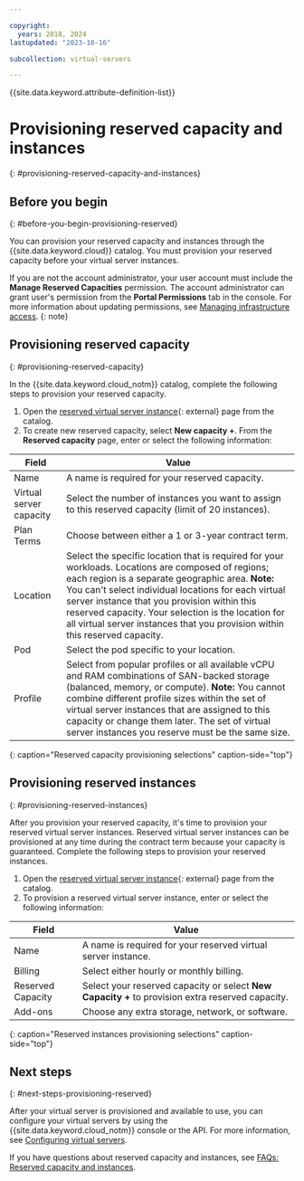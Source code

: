 ```yaml
---

copyright:
  years: 2018, 2024
lastupdated: "2023-10-16"

subcollection: virtual-servers

---
```


{{site.data.keyword.attribute-definition-list}}

# Provisioning reserved capacity and instances
{: #provisioning-reserved-capacity-and-instances}

## Before you begin
{: #before-you-begin-provisioning-reserved}

You can provision your reserved capacity and instances through the {{site.data.keyword.cloud}} catalog. You must provision your reserved capacity before your virtual server instances.

If you are not the account administrator, your user account must include the **Manage Reserved Capacities** permission. The account administrator can grant user's permission from the **Portal Permissions** tab in the console. For more information about updating permissions, see [Managing infrastructure access](/docs/account?topic=account-mngclassicinfra#mngclassicinfra).
{: note}

## Provisioning reserved capacity
{: #provisioning-reserved-capacity}

In the {{site.data.keyword.cloud_notm}} catalog, complete the following steps to provision your reserved capacity.

1. Open the [reserved virtual server instance](https://cloud.ibm.com/gen1/infrastructure/provision/vs?guestType=reserved&cm_sp=Cloud-Product-_-OnPageNav-IBMCloudPlatform_IBMVirtualMachines-_-VSI_Prod_Midpage){: external} page from the catalog.
2. To create new reserved capacity, select **New capacity +**. From the **Reserved capacity** page, enter or select the following information:

| Field                   | Value               |                                                                                                     
| ----------------------- | ------------------- |
| Name                    | A name is required for your reserved capacity. |                                                                         
| Virtual server capacity | Select the number of instances you want to assign to this reserved capacity (limit of 20 instances). |
| Plan Terms              | Choose between either a 1 or 3-year contract term. |  
| Location                | Select the specific location that is required for your workloads. Locations are composed of regions; each region is a separate geographic area. **Note:** You can't select individual locations for each virtual server instance that you provision within this reserved capacity. Your selection is the location for all virtual server instances that you provision within this reserved capacity. |
| Pod                     | Select the pod specific to your location. |                                                                               
| Profile                 | Select from popular profiles or all available vCPU and RAM combinations of SAN-backed storage (balanced, memory, or compute). **Note:** You cannot combine different profile sizes within the set of virtual server instances that are assigned to this capacity or change them later. The set of virtual server instances you reserve must be the same size. |
{: caption="Reserved capacity provisioning selections" caption-side="top"}

## Provisioning reserved instances
{: #provisioning-reserved-instances}

After you provision your reserved capacity, it's time to provision your reserved virtual server instances. Reserved virtual server instances can be provisioned at any time during the contract term because your capacity is guaranteed. Complete the following steps to provision your reserved instances.

1. Open the [reserved virtual server instance](https://cloud.ibm.com/gen1/infrastructure/provision/vs?guestType=reserved&cm_sp=Cloud-Product-_-OnPageNav-IBMCloudPlatform_IBMVirtualMachines-_-VSI_Prod_Midpage){: external} page from the catalog.
2. To provision a reserved virtual server instance, enter or select the following information:

| Field                     | Value               |                                                                                                   
| ------------------------- | ------------------- |
| Name                      | A name is required for your reserved virtual server instance. |                                                         
| Billing                   | Select either hourly or monthly billing. |                                                                             
| Reserved Capacity         | Select your reserved capacity or select **New Capacity +** to provision extra reserved capacity. |                     
| Add-ons                   | Choose any extra storage, network, or software. |                                                                       
{: caption="Reserved instances provisioning selections" caption-side="top"}

## Next steps
{: #next-steps-provisioning-reserved}

After your virtual server is provisioned and available to use, you can configure your virtual servers by using the
{{site.data.keyword.cloud_notm}} console or the API. For more information, see [Configuring virtual servers](/docs/virtual-servers?topic=virtual-servers-configuring-virtual-servers#configuring-virtual-servers).

If you have questions about reserved capacity and instances, see [FAQs: Reserved capacity and instances](/docs/virtual-servers?topic=virtual-servers-faqs-reserved-capacity-and-instances#faqs-reserved-capacity-and-instances). 
